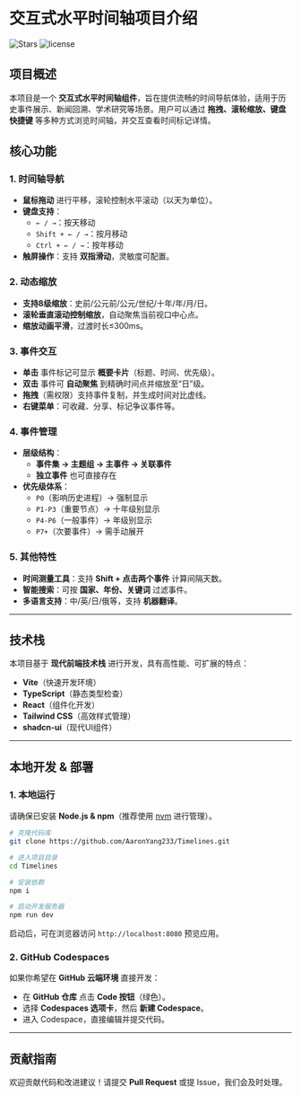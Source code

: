 # 交互式水平时间轴项目介绍

![Stars](https://img.shields.io/github/stars/AaronYang233/Timelines) ![license](https://img.shields.io/badge/License-Apache%202.0-blue?style=flat-square)

## 项目概述

本项目是一个 **交互式水平时间轴组件**，旨在提供流畅的时间导航体验，适用于历史事件展示、新闻回溯、学术研究等场景。用户可以通过 **拖拽、滚轮缩放、键盘快捷键** 等多种方式浏览时间轴，并交互查看时间标记详情。

## 核心功能

### 1. 时间轴导航

- **鼠标拖动** 进行平移，滚轮控制水平滚动（以天为单位）。
- **键盘支持**：
  - `← / →`：按天移动
  - `Shift + ← / →`：按月移动
  - `Ctrl + ← / →`：按年移动
- **触屏操作**：支持 **双指滑动**，灵敏度可配置。

### 2. 动态缩放

- **支持8级缩放**：史前/公元前/公元/世纪/十年/年/月/日。
- **滚轮垂直滚动控制缩放**，自动聚焦当前视口中心点。
- **缩放动画平滑**，过渡时长≤300ms。

### 3. 事件交互

- **单击** 事件标记可显示 **概要卡片**（标题、时间、优先级）。
- **双击** 事件可 **自动聚焦** 到精确时间点并缩放至“日”级。
- **拖拽**（需权限）支持事件复制，并生成时间对比虚线。
- **右键菜单**：可收藏、分享、标记争议事件等。

### 4. 事件管理

- **层级结构**：
  - **事件集 → 主题组 → 主事件 → 关联事件**
  - **独立事件** 也可直接存在
- **优先级体系**：
  - `P0`（影响历史进程）→ 强制显示
  - `P1-P3`（重要节点）→ 十年级别显示
  - `P4-P6`（一般事件）→ 年级别显示
  - `P7+`（次要事件）→ 需手动展开

### 5. 其他特性

- **时间测量工具**：支持 **Shift + 点击两个事件** 计算间隔天数。
- **智能搜索**：可按 **国家、年份、关键词** 过滤事件。
- **多语言支持**：中/英/日/俄等，支持 **机器翻译**。

---

## 技术栈

本项目基于 **现代前端技术栈** 进行开发，具有高性能、可扩展的特点：

- **Vite**（快速开发环境）
- **TypeScript**（静态类型检查）
- **React**（组件化开发）
- **Tailwind CSS**（高效样式管理）
- **shadcn-ui**（现代UI组件）

---

## 本地开发 & 部署

### 1. 本地运行

请确保已安装 **Node.js & npm**（推荐使用 [nvm](https:/github.com/nvm-sh/nvm) 进行管理）。

```sh
# 克隆代码库
git clone https://github.com/AaronYang233/Timelines.git

# 进入项目目录
cd Timelines

# 安装依赖
npm i

# 启动开发服务器
npm run dev
```

启动后，可在浏览器访问 `http://localhost:8080` 预览应用。

### 2. GitHub Codespaces

如果你希望在 **GitHub 云端环境** 直接开发：

- 在 **GitHub 仓库** 点击 **Code 按钮**（绿色）。
- 选择 **Codespaces 选项卡**，然后 **新建 Codespace**。
- 进入 Codespace，直接编辑并提交代码。

---

## 贡献指南

欢迎贡献代码和改进建议！请提交 **Pull Request** 或提 Issue，我们会及时处理。
